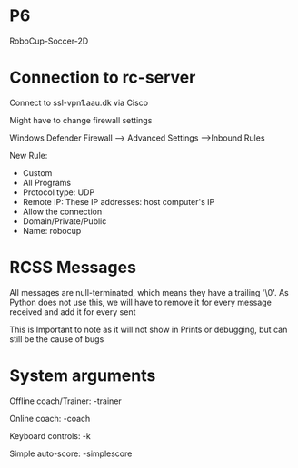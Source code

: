 # P6
RoboCup-Soccer-2D


# Connection to rc-server
Connect to ssl-vpn1.aau.dk via Cisco

Might have to change firewall settings

Windows Defender Firewall --> Advanced Settings -->Inbound Rules

New Rule:
- Custom
- All Programs
- Protocol type: UDP
- Remote IP: These IP addresses: host computer's IP
- Allow the connection
- Domain/Private/Public
- Name: robocup

# RCSS Messages
All messages are null-terminated, which means they have a trailing '\0'.
As Python does not use this, we will have to remove it for every message received and add it for every sent

This is Important to note as it will not show in Prints or debugging, but can still be the cause of bugs
# System arguments
Offline coach/Trainer: -trainer

Online coach: -coach

Keyboard controls: -k

Simple auto-score: -simplescore
